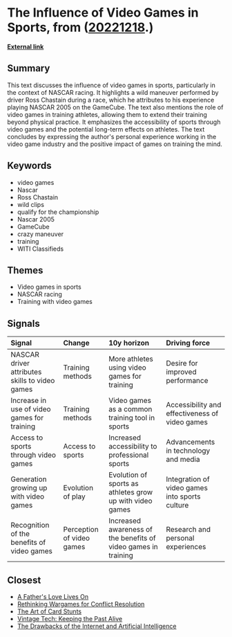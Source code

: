 # __The Influence of Video Games in Sports__, from ([20221218](https://kghosh.substack.com/p/20221218).)

__[External link](https://whyisthisinteresting.substack.com/p/the-video-games-in-sports-edition?token=eyJ1c2VyX2lkIjo4Njk5MzM3NywicG9zdF9pZCI6OTA3Njc0ODQsImlhdCI6MTY3MTEwMzkzMCwiZXhwIjoxNjczNjk1OTMwLCJpc3MiOiJwdWItNzAwMCIsInN1YiI6InBvc3QtcmVhY3Rpb24ifQ._0fSHpQOoLBr_q-GzwK3KQiifN2-qrgv9jK-ce_OeKU&utm_source=substack&utm_medium=email)__



## Summary

This text discusses the influence of video games in sports, particularly in the context of NASCAR racing. It highlights a wild maneuver performed by driver Ross Chastain during a race, which he attributes to his experience playing NASCAR 2005 on the GameCube. The text also mentions the role of video games in training athletes, allowing them to extend their training beyond physical practice. It emphasizes the accessibility of sports through video games and the potential long-term effects on athletes. The text concludes by expressing the author's personal experience working in the video game industry and the positive impact of games on training the mind.

## Keywords

* video games
* Nascar
* Ross Chastain
* wild clips
* qualify for the championship
* Nascar 2005
* GameCube
* crazy maneuver
* training
* WITI Classifieds

## Themes

* Video games in sports
* NASCAR racing
* Training with video games

## Signals

| Signal                                         | Change                    | 10y horizon                                                    | Driving force                                  |
|:-----------------------------------------------|:--------------------------|:---------------------------------------------------------------|:-----------------------------------------------|
| NASCAR driver attributes skills to video games | Training methods          | More athletes using video games for training                   | Desire for improved performance                |
| Increase in use of video games for training    | Training methods          | Video games as a common training tool in sports                | Accessibility and effectiveness of video games |
| Access to sports through video games           | Access to sports          | Increased accessibility to professional sports                 | Advancements in technology and media           |
| Generation growing up with video games         | Evolution of play         | Evolution of sports as athletes grow up with video games       | Integration of video games into sports culture |
| Recognition of the benefits of video games     | Perception of video games | Increased awareness of the benefits of video games in training | Research and personal experiences              |

## Closest

* [A Father's Love Lives On](f8192071b7eaa2b571a9ca12551b9d70)
* [Rethinking Wargames for Conflict Resolution](290b39e08f51973a22385822003f38c2)
* [The Art of Card Stunts](9316b88ba7800087e445370bfa1e3943)
* [Vintage Tech: Keeping the Past Alive](2a98922fc3676ea6365782ce075cf589)
* [The Drawbacks of the Internet and Artificial Intelligence](652fc7ec1f422e931bc5a9ba8011650a)